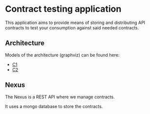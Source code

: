 # Contract testing application

This application aims to provide means of storing and distributing API contracts 
to test your consumption against said needed contracts.

## Architecture

Models of the architecture (graphviz) can be found here:

- [C1](./docs/architecture/c1.dot)
- [C2](./docs/architecture/c2.dot)

## Nexus

The Nexus is a REST API where we manage contracts.

It uses a mongo database to store the contracts.
